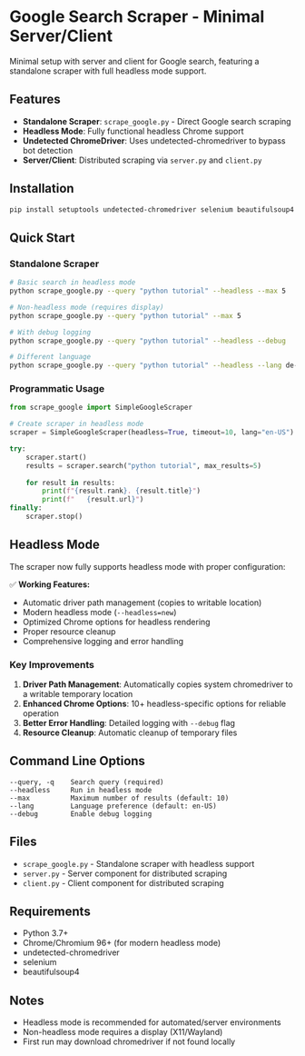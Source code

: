 # Google Search Scraper - Minimal Server/Client

Minimal setup with server and client for Google search, featuring a standalone scraper with full headless mode support.

## Features

- **Standalone Scraper**: `scrape_google.py` - Direct Google search scraping
- **Headless Mode**: Fully functional headless Chrome support
- **Undetected ChromeDriver**: Uses undetected-chromedriver to bypass bot detection
- **Server/Client**: Distributed scraping via `server.py` and `client.py`

## Installation

```bash
pip install setuptools undetected-chromedriver selenium beautifulsoup4
```

## Quick Start

### Standalone Scraper

```bash
# Basic search in headless mode
python scrape_google.py --query "python tutorial" --headless --max 5

# Non-headless mode (requires display)
python scrape_google.py --query "python tutorial" --max 5

# With debug logging
python scrape_google.py --query "python tutorial" --headless --debug

# Different language
python scrape_google.py --query "python tutorial" --headless --lang de-DE
```

### Programmatic Usage

```python
from scrape_google import SimpleGoogleScraper

# Create scraper in headless mode
scraper = SimpleGoogleScraper(headless=True, timeout=10, lang="en-US")

try:
    scraper.start()
    results = scraper.search("python tutorial", max_results=5)
    
    for result in results:
        print(f"{result.rank}. {result.title}")
        print(f"   {result.url}")
finally:
    scraper.stop()
```

## Headless Mode

The scraper now fully supports headless mode with proper configuration:

✅ **Working Features:**
- Automatic driver path management (copies to writable location)
- Modern headless mode (`--headless=new`)
- Optimized Chrome options for headless rendering
- Proper resource cleanup
- Comprehensive logging and error handling

### Key Improvements

1. **Driver Path Management**: Automatically copies system chromedriver to a writable temporary location
2. **Enhanced Chrome Options**: 10+ headless-specific options for reliable operation
3. **Better Error Handling**: Detailed logging with `--debug` flag
4. **Resource Cleanup**: Automatic cleanup of temporary files

## Command Line Options

```
--query, -q    Search query (required)
--headless     Run in headless mode
--max          Maximum number of results (default: 10)
--lang         Language preference (default: en-US)
--debug        Enable debug logging
```

## Files

- `scrape_google.py` - Standalone scraper with headless support
- `server.py` - Server component for distributed scraping
- `client.py` - Client component for distributed scraping

## Requirements

- Python 3.7+
- Chrome/Chromium 96+ (for modern headless mode)
- undetected-chromedriver
- selenium
- beautifulsoup4

## Notes

- Headless mode is recommended for automated/server environments
- Non-headless mode requires a display (X11/Wayland)
- First run may download chromedriver if not found locally
